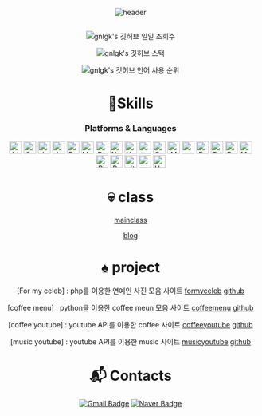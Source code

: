 <div align="center">

<!-- 상단바 -->
![header](https://github.com/gnlgk/gnlgk/assets/161431748/6b54c1d6-9171-4b95-8f55-0f2ad6449b65)

##

<!-- 깃허브 일일 조회수 -->
![gnlgk's 깃허브 일일 조회수](https://hits.seeyoufarm.com/api/count/incr/badge.svg?url=https%3A%2F%2Fgithub.com%2Fgjbae1212%2Fhit-counter&count_bg=%23859FDA&title_bg=%231541A4&icon=&icon_color=%23E7E7E7&title=hits&edge_flat=false)

<!-- 깃허브 스탯 -->
![gnlgk's 깃허브 스택](https://github-readme-stats.vercel.app/api?username=gnlgk&show_icons=true&theme=tokyonight)

<!-- 깃허브 언어 사용 순위 -->
![gnlgk's 깃허브 언어 사용 순위](https://github-readme-stats.vercel.app/api/top-langs/?username=gnlgk&layout=compact&theme=dark)


<!-- 스킬 -->

# 💎Skills
### Platforms & Languages
<img alt="html5" src="https://img.shields.io/badge/HTML5-E34F26?style=for-the-badge&logo=html5&logoColor=white" height="25px"/>
<img alt="Css3" src="https://img.shields.io/badge/CSS3-1572B6?style=for-the-badge&logo=css3&logoColor=white" height="25px"/>
<img alt="Javascript" src="https://img.shields.io/badge/JavaScript-323330?style=for-the-badge&logo=javascript&logoColor=F7DF1E"  height="25px"/>
<img alt="Jquery" src="https://img.shields.io/badge/jquery-%230769AD.svg?style=for-the-badge&logo=jquery&logoColor=white" height="25px"/>
<img alt="Python" src="https://img.shields.io/badge/Python-14354C?style=for-the-badge&logo=python&logoColor=white" height="25px"/>
<img alt="Markdown" src="https://img.shields.io/badge/Markdown-000000?style=for-the-badge&logo=markdown&logoColor=white"  height="25px"/>
<img alt="React" src="https://img.shields.io/badge/React-20232A?style=for-the-badge&logo=react&logoColor=61DAFB" height="25px"/>
<img alt="Nodejs" src="https://img.shields.io/badge/-Nodejs-43853d?style=flat-square&logo=Node.js&logoColor=white"  height="25px"/>



<img alt="NextJs" src="https://img.shields.io/badge/Next-black?style=for-the-badge&logo=next.js&logoColor=white" height="25px"/>
<img alt="npm" src="https://img.shields.io/badge/NPM-%23000000.svg?style=for-the-badge&logo=npm&logoColor=white" height="25px"/>
<img alt="C++" src="https://img.shields.io/badge/C%2B%2B-00599C?style=for-the-badge&logo=c%2B%2B&logoColor=white" height="25px"/>
<img alt="MongoDB" src="https://img.shields.io/badge/-MongoDB-13aa52?style=flat-square&logo=mongodb&logoColor=white"  height="25px"/>
<img alt="redux" src="https://img.shields.io/badge/-Redux-764ABC?style=flat-square&logo=redux&logoColor=white" height="25px"/>
 <img alt="Express" src="https://img.shields.io/badge/express.js-%23404d59.svg?style=for-the-badge&logo=express&logoColor=%2361DAFB" height="25px"/>
<img alt="Tailwidcss" src="https://img.shields.io/badge/Tailwind_CSS-38B2AC?style=for-the-badge&logo=tailwind-css&logoColor=white" height="25px"/>
<img alt="Bootstrap" src="https://img.shields.io/badge/Bootstrap-563D7C?style=for-the-badge&logo=bootstrap&logoColor=white" height="25px"/>
<img alt="Material UI" src="https://img.shields.io/badge/Material--UI-0081CB?style=for-the-badge&logo=material-ui&logoColor=white" height="25px"/>
<img alt="Brave browser" src="https://img.shields.io/badge/-Brave_Browser-FB542B?style=flat-square&logo=brave&logoColor=white" height="25px"/>
<img alt="Prettier" src="https://img.shields.io/badge/-Prettier-F7B93E?style=flat-square&logo=prettier&logoColor=white" height="25px"/>
 <img alt="github actions" src="https://img.shields.io/badge/-Github_Actions-2088FF?style=flat-square&logo=github-actions&logoColor=white" height="25px"/>
 <img alt="postman" src="https://img.shields.io/badge/-Postman-00C7B7?style=flat-square&logo=postman&logoColor=white" height="25px"/>
 <img alt="Heroku" src="https://img.shields.io/badge/-Heroku-430098?style=flat-square&logo=heroku&logoColor=white" height="25px"/>

# 💀 class

[mainclass](https://gnlgk.github.io/class2024/)

[blog](https://gnlgk.github.io/)

#

# ♠️ project

[For my celeb] : php를 이용한 연예인 사진 모음 사이트 [formyceleb](http://wlsdks.dothome.co.kr/) [github](https://github.com/gnlgk/formyceleb)    

[coffee menu] : python을 이용한 coffee meun 모음 사이트 [coffeemenu](https://coffee-api-rosy.vercel.app/) [github](https://github.com/gnlgk/coffee-api)     

[coffee youtube] : youtube API를 이용한 coffee 사이트 [coffeeyoutube](https://attraction-xi.vercel.app/) [github](https://github.com/gnlgk/attraction)       

[music youtube] : youtube API를 이용한 music 사이트 [musicyoutube](https://music-youtube-two.vercel.app/) [github](https://github.com/gnlgk/Music-youtube)       



#


 
# :mailbox_with_mail: Contacts
[![Gmail Badge](https://img.shields.io/badge/Gmail-d14836?style=flat-square&logo=Gmail&logoColor=white&link=mailto:gnlgk@gmail.com)](mailto:gnlgk@gmail.com)
[![Naver Badge](https://img.shields.io/badge/Naver-03C75A?style=flat-square&logo=Naver&logoColor=white&link=mailto:gnlgk@naver.com)](mailto:gnlgk@naver.com)

 


